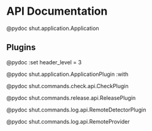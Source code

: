 # API Documentation

@pydoc shut.application.Application

## Plugins

@pydoc :set header_level = 3

@pydoc shut.application.ApplicationPlugin :with

@pydoc shut.commands.check.api.CheckPlugin

@pydoc shut.commands.release.api.ReleasePlugin

@pydoc shut.commands.log.api.RemoteDetectorPlugin

@pydoc shut.commands.log.api.RemoteProvider
